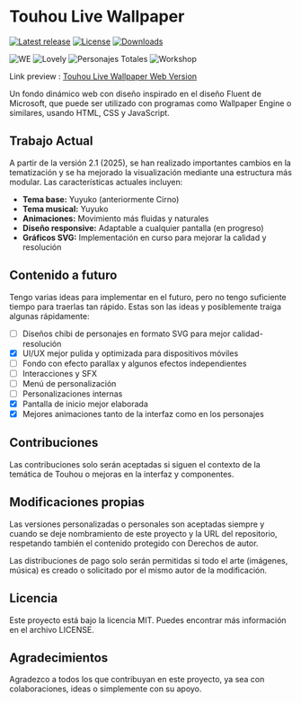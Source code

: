 # Touhou Live Wallpaper

[![Latest release](https://img.shields.io/github/v/release/RetrogisusDEV/THLiveWallpaper?include_prereleases)](https://github.com/RetrogisusDEV/THLiveWallpaper/releases)
[![License](https://img.shields.io/github/license/RetrogisusDEV/THLiveWallpaper)](https://www.gnu.org/licenses/gpl-3.0)
[![Downloads](https://img.shields.io/github/downloads/RetrogisusDEV/THLiveWallpaper/total)](https://github.com/RetrogisusDEV/THLiveWallpaper/releases)

![WE](https://img.shields.io/badge/Wallpaper_Engine-Yes-blue) ![Lovely](https://img.shields.io/badge/Lovely_Wallpaper-Yes-blue) ![Personajes Totales](https://img.shields.io/badge/Toronjas-1-red) ![Workshop](https://img.shields.io/badge/Steam_Workshop-No-red)

Link preview : [Touhou Live Wallpaper Web Version](https://retrogisusdev.github.io/THLiveWallpaper/)

Un fondo dinámico web con diseño inspirado en el diseño Fluent de Microsoft, que puede ser utilizado con programas como Wallpaper Engine o similares, usando HTML, CSS y JavaScript.

## Trabajo Actual
A partir de la versión 2.1 (2025), se han realizado importantes cambios en la tematización y se ha mejorado la visualización mediante una estructura más modular. Las características actuales incluyen:

- **Tema base:** Yuyuko (anteriormente Cirno)
- **Tema musical:** Yuyuko
- **Animaciones:** Movimiento más fluidas y naturales
- **Diseño responsive:** Adaptable a cualquier pantalla (en progreso)
- **Gráficos SVG:** Implementación en curso para mejorar la calidad y resolución

## Contenido a futuro

Tengo varias ideas para implementar en el futuro, pero no tengo suficiente tiempo para traerlas tan rápido. Estas son las ideas y posiblemente traiga algunas rápidamente:

- [ ] Diseños chibi de personajes en formato SVG para mejor calidad-resolución
- [x] UI/UX mejor pulida y optimizada para dispositivos móviles
- [ ] Fondo con efecto parallax y algunos efectos independientes
- [ ] Interacciones y SFX
- [ ] Menú de personalización
- [ ] Personalizaciones internas
- [x] Pantalla de inicio mejor elaborada
- [x] Mejores animaciones tanto de la interfaz como en los personajes

## Contribuciones

Las contribuciones solo serán aceptadas si siguen el contexto de la temática de Touhou o mejoras en la interfaz y componentes.

## Modificaciones propias

Las versiones personalizadas o personales son aceptadas siempre y cuando se deje nombramiento de este proyecto y la URL del repositorio, respetando también el contenido protegido con Derechos de autor.

Las distribuciones de pago solo serán permitidas si todo el arte (imágenes, música) es creado o solicitado por el mismo autor de la modificación.

## Licencia

Este proyecto está bajo la licencia MIT. Puedes encontrar más información en el archivo LICENSE.

## Agradecimientos

Agradezco a todos los que contribuyan en este proyecto, ya sea con colaboraciones, ideas o simplemente con su apoyo.
